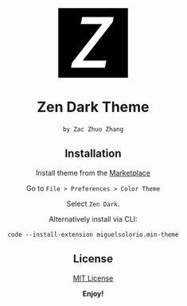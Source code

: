 
<div align="center">
<img src="https://raw.githubusercontent.com/ZacZhangzhuo/zen-dark/main/icon.png" width="140" />


# Zen Dark Theme

    by Zac Zhuo Zhang



## Installation

Install theme from the [Marketplace](https://marketplace.visualstudio.com/items?itemName=ZenDark.zen-dark-z)


Go to `File > Preferences > Color Theme`

Select `Zen Dark`. 

Alternatively install via CLI:
```
code --install-extension miguelsolorio.min-theme
```


## License

[MIT License](https://raw.githubusercontent.com/ZacZhangzhuo/zen-dark/main/LICENSE.md) 

**Enjoy!**


</div>